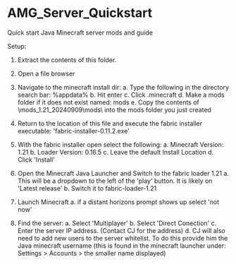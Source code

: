# AMG_Server_Quickstart
Quick start Java Minecraft server mods and guide

Setup:

1. Extract the contents of this folder.

2. Open a file browser

3. Navigate to the minecraft install dir: 
    a. Type the following in the directory search bar:
       %appdata%
    b. Hit enter
    c. Click .minecraft
    d. Make a mods folder if it does not exist named: mods
    e. Copy the contents of \mods_1.21_20240909\mods\ into the mods folder you just created

4. Return to the location of this file and execute the fabric installer executable:
    'fabric-installer-0.11.2.exe'

5. With the fabric installer open select the following:
    a. Minecraft Version: 1.21
    b. Loader Version: 0.16.5
    c. Leave the default Install Location
    d. Click 'Install'

6. Open the Minecraft Java Launcher and Switch to the fabric loader 1.21
    a. This will be a dropdown to the left of the 'play' button. It is likely on 'Latest release'
    b. Switch it to fabric-loader-1.21

7. Launch Minecraft
    a. if a distant horizons prompt shows up select 'not now'

8. Find the server:
    a. Select 'Multiplayer'
    b. Select 'Direct Conection'
    c. Enter the server IP address. (Contact CJ for the address)
    d. CJ will also need to add new users to the server whitelist. To do this provide him the Java minecraft username
       (this is found in the minecraft launcher under: Settings > Accounts > the smaller name displayed)
